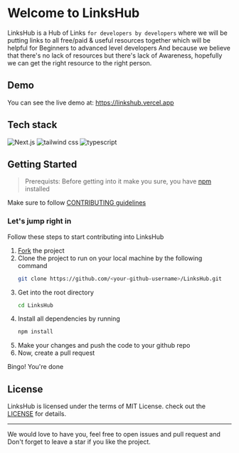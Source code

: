 # Welcome to LinksHub
LinksHub is a Hub of Links `for developers by developers` where we will be putting links to all free/paid & useful resources together which will be helpful for Beginners to advanced level developers And because we believe that there's no lack of resources but there's lack of Awareness, hopefully we can get the right resource to the right person.

## Demo
You can see the live demo at: https://linkshub.vercel.app

## Tech stack
![Next.js](https://img.shields.io/badge/Next.js-7c3aed?style=for-the-badge&logo=next.js&logoColor=white)
![tailwind css](https://img.shields.io/badge/tailwind_css-7c3aed?style=for-the-badge&logo=tailwindcss&logoColor=white)
![typescript](https://img.shields.io/badge/typescript-7c3aed?style=for-the-badge&logo=typescript&logoColor=white)

## Getting Started
> Prerequists: Before getting into it make you sure, you have [npm](https://nodejs.org/download) installed

Make sure to follow [CONTRIBUTING guidelines](https://github.com/rupali-codes/LinksHub/blob/main/CONTRIBUTING.md)

### Let's jump right in
Follow these steps to start contributing into LinksHub

1. [Fork](https://github.com/rupali-codes/LinksHub/fork) the project
2. Clone the project to run on your local machine by the following command
   ```sh
   git clone https://github.com/<your-github-username>/LinksHub.git
   ```
3. Get into the root directory
   ```sh
   cd LinksHub
   ```
4. Install all dependencies by running
   ```sh
   npm install
   ```
5. Make your changes and push the code to your github repo
6. Now, create a pull request

Bingo! You're done

## License
LinksHub is licensed under the terms of MIT License. check out the [LICENSE](https://github.com/rupali-codes/LinksHub/blob/main/LICENCSE) for details.

---
We would love to have you, feel free to open issues and pull request and Don't forget to leave a star if you like the project.
